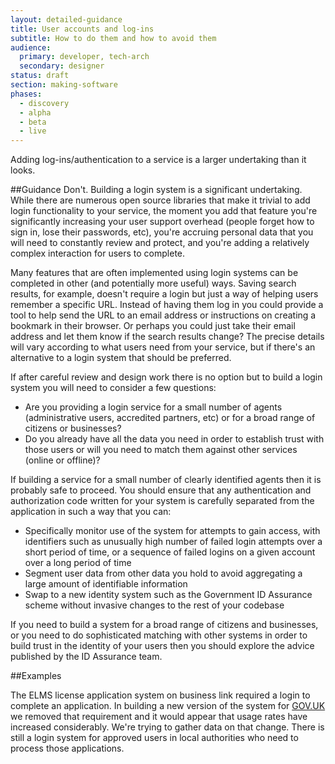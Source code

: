 ```yaml
---
layout: detailed-guidance
title: User accounts and log-ins
subtitle: How to do them and how to avoid them
audience:
  primary: developer, tech-arch
  secondary: designer
status: draft
section: making-software
phases:
  - discovery
  - alpha
  - beta
  - live
---
```


Adding log-ins/authentication to a service is a larger undertaking than it looks.

##Guidance
Don't. Building a login system is a significant undertaking. While there are numerous open source libraries that make it trivial to add login functionality to your service, the moment you add that feature you're significantly increasing your user support overhead (people forget how to sign in, lose their passwords, etc), you're accruing personal data that you will need to constantly review and protect, and you're adding a relatively complex interaction for users to complete.

Many features that are often implemented using login systems can be completed in other (and potentially more useful) ways. Saving search results, for example, doesn't require a login but just a way of helping users remember a specific URL. Instead of having them log in you could provide a tool to help send the URL to an email address or instructions on creating a bookmark in their browser. Or perhaps you could just take their email address and let them know if the search results change? The precise details will vary according to what users need from your service, but if there's an alternative to a login system that should be preferred.

If after careful review and design work there is no option but to build a login system you will need to consider a few questions:

* Are you providing a login service for a small number of agents (administrative users, accredited partners, etc) or for a broad range of citizens or businesses?
* Do you already have all the data you need in order to establish trust with those users or will you need to match them against other services (online or offline)?

If building a service for a small number of clearly identified agents then it is probably safe to proceed. You should ensure that any authentication and authorization code written for your system is carefully separated from the application in such a way that you can:

* Specifically monitor use of the system for attempts to gain access, with identifiers such as unusually high number of failed login attempts over a short period of time, or a sequence of failed logins on a given account over a long period of time
* Segment user data from other data you hold to avoid aggregating a large amount of identifiable information
* Swap to a new identity system such as the Government ID Assurance scheme without invasive changes to the rest of your codebase

If you need to build a system for a broad range of citizens and businesses, or you need to do sophisticated matching with other systems in order to build trust in the identity of your users then you should explore the advice published by the ID Assurance team.

##Examples

The ELMS license application system on business link required a login to complete an application. In building a new version of the system for [GOV.UK](https://www.gov.uk/browse/business/licences) we removed that requirement and it would appear that usage rates have increased considerably. We're trying to gather data on that change. There is still a login system for approved users in local authorities who need to process those applications.
